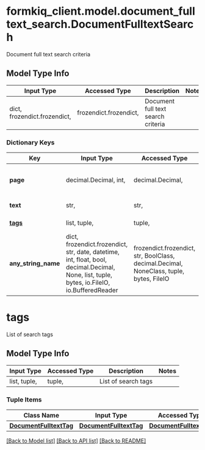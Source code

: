 # formkiq_client.model.document_fulltext_search.DocumentFulltextSearch

Document full text search criteria

## Model Type Info
Input Type | Accessed Type | Description | Notes
------------ | ------------- | ------------- | -------------
dict, frozendict.frozendict,  | frozendict.frozendict,  | Document full text search criteria | 

### Dictionary Keys
Key | Input Type | Accessed Type | Description | Notes
------------ | ------------- | ------------- | ------------- | -------------
**page** | decimal.Decimal, int,  | decimal.Decimal,  | Result page to return (starting at 1) | [optional] 
**text** | str,  | str,  | Full text search | [optional] 
**[tags](#tags)** | list, tuple,  | tuple,  | List of search tags | [optional] 
**any_string_name** | dict, frozendict.frozendict, str, date, datetime, int, float, bool, decimal.Decimal, None, list, tuple, bytes, io.FileIO, io.BufferedReader | frozendict.frozendict, str, BoolClass, decimal.Decimal, NoneClass, tuple, bytes, FileIO | any string name can be used but the value must be the correct type | [optional]

# tags

List of search tags

## Model Type Info
Input Type | Accessed Type | Description | Notes
------------ | ------------- | ------------- | -------------
list, tuple,  | tuple,  | List of search tags | 

### Tuple Items
Class Name | Input Type | Accessed Type | Description | Notes
------------- | ------------- | ------------- | ------------- | -------------
[**DocumentFulltextTag**](DocumentFulltextTag.md) | [**DocumentFulltextTag**](DocumentFulltextTag.md) | [**DocumentFulltextTag**](DocumentFulltextTag.md) |  | 

[[Back to Model list]](../../README.md#documentation-for-models) [[Back to API list]](../../README.md#documentation-for-api-endpoints) [[Back to README]](../../README.md)

